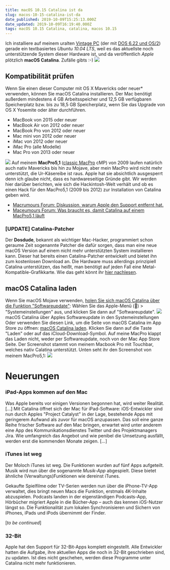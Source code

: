 ```yaml
---
title: macOS 10.15 Catalina ist da
slug: macos-10-15-catalina-ist-da
date_published: 2019-10-09T15:25:13.000Z
date_updated: 2019-10-09T16:19:40.000Z
tags: macOS 10.15 Catalina, catalina, macos 10.15
---
```


Ich installiere auf meinem uralten [Vintage PC](__GHOST_URL__/tag/retro-computing/) (der mit [DOS 6.22 und OS/2](__GHOST_URL__/vintage-pc-mit-dos-6-22-und-windows-3-11-und-os-2-warp/)) gerade ein textbasiertes *Ubuntu 10.04 LTS*, weil es das aktuellste noch unterstützende System dieser Hardware ist, und da veröffentlich *Apple* plötzlich **macOS Catalina**. Zufälle gibts :-)
![](__GHOST_URL__/content/images/2019/10/macos-catalina-b-768x453.jpg)
## Kompatibilität prüfen

Wenn Sie einen dieser Computer mit OS X Mavericks oder neuer* verwenden, können Sie macOS Catalina installieren. Der Mac benötigt außerdem mindestens 4 GB Arbeitsspeicher und 12,5 GB verfügbaren Speicherplatz bzw. bis zu 18,5 GB Speicherplatz, wenn Sie das Upgrade von OS X Yosemite oder älter durchführen.

- MacBook von 2015 oder neuer
- MacBook Air von 2012 oder neuer
- MacBook Pro von 2012 oder neuer
- Mac mini von 2012 oder neuer
- iMac von 2012 oder neuer
- iMac Pro (alle Modelle)
- Mac Pro von 2013 oder neuer

![](__GHOST_URL__/content/images/2019/10/Bildschirmfoto-2019-10-09-um-17.44.30.png)
Auf meinem **MacPro5,1** ([classic MacPro](__GHOST_URL__/tag/bigmac/) cMP) von 2009 laufen natürlich auch nativ Mavericks bis hin zu Mojave, aber mein MacPro wird nicht mehr unterstützt, die Ur-Käsereibe ist raus. Apple hat sie absichtlich ausgesperrt denn ich glaube nicht, dass es hardwareseitige Gründe gibt. Wir werden hier darüber berichten, wie sich die Hackintosh-Welt verhält und ob es einen Hack für den MacPro5,1 (2009 bis 2012) zur Installation von Catalina geben wird.

- [Macrumours Forum: Diskussion, warum Apple den Support entfernt hat.](https://forums.macrumors.com/threads/10-15-wont-support-mp5-1-anymore-support-starts-with-mp6-1.2183834/)
- [Maceumours Forum: Was braucht es, damit Catalina auf einem MacPro5,1 läuft](https://forums.macrumors.com/threads/what-you-need-to-do-to-make-catalina-work-with-macpro5-1.2183978/)

### [UPDATE] Catalina-Patcher

Der **Dosdude**, bekannt als wichtiger Mac-Hacker, programmiert schon geraume Zeit sogenannte Patcher die dafür sorgen, dass man eine neue macOS Version auf einem nicht mehr unterstützten System installieren kann. Dieser hat bereits einen Catalina-Patcher entwickelt und bietet ihn zum kostenlosen Download an. Die Hardware muss allerdings prinzipiell Catalina unterstützen, das heißt, man benötigt auf jeden Fall eine Metal-Kompatible-Grafikkarte. Wie das geht könnt ihr [hier nachlesen](__GHOST_URL__/how-to-install-calatina-on-unsupported-hardware/).

## macOS Catalina laden

Wenn Sie macOS Mojave verwenden, [holen Sie sich macOS Catalina über die Funktion "Softwareupdate"](https://support.apple.com/de-de/HT201541): Wählen Sie das Apple-Menü () > "Systemeinstellungen" aus, und klicken Sie dann auf "Softwareupdate".
![](__GHOST_URL__/content/images/2019/10/catalina.png)macOS Catalina über Apples Softwareupdate in den Systemeinstellungen
Oder verwenden Sie diesen Link, um die Seite von macOS Catalina im App Store zu öffnen: [macOS Catalina laden](https://itunes.apple.com/de/app/macos-catalina/id1466841314?ls=1&amp;mt=12). Klicken Sie dann auf die Taste "Laden" oder auf das iCloud-Download-Symbol. Auf meine MacPro klappt das Laden nicht, weder per Softwareupdate, noch von der Mac App Store Seite. Der Screenshot stammt von meinem Macbook Pro mit Touchbar, welches nativ Calatina unterstützt. Unten seht ihr den Screenshot von meinem MacPro5,1:
![](__GHOST_URL__/content/images/2019/10/calatina_not_supported.png)
# Neuerungen

### iPad-Apps kommen auf den Mac

Was Apple bereits vor einigen Versionen begonnen hat, wird weiter Realität. […] Mit Catalina öffnet sich der Mac für iPad-Software: iOS-Entwickler sind nun durch Apples "Project Catalyst" in der Lage, bestehende Apps mit geringerem Aufwand als zuvor für macOS anzupassen. Das soll eine ganze Reihe frischer Software auf den Mac bringen, erwartet wird unter anderem eine App des Kommunikationsdienstes Twitter und des Projektmanagers Jira. Wie umfangreich das Angebot und wie penibel die Umsetzung ausfällt, werden erst die kommenden Monate zeigen. […]

### iTunes ist weg

Der Moloch iTunes ist weg. Die Funktionen wurden auf fünf Apps aufgeteilt. Musik wird nun über die sogenannte *Musik-App* abgespielt. Diese bietet ähnliche (Verwaltungs)Funktionen wie dereinst iTunes.

Gekaufte Spielfilme oder TV-Serien werden nun über die iPhone-TV-App verwaltet, dies bringt neuen Macs die Funktion, erstmals 4K-Inhalte abzuspielen. Podcasts landen in der eigenständigen Podcasts-App, Hörbücher migriert Apple in die Bücher-App – auch das kennen iOS-Nutzer längst so. Die Funktionalität zum lokalen Synchronisieren und Sichern von iPhones, iPads und iPods übernimmt der Finder.

[*to be continued*]

### 32-Bit

Apple hat den Support für 32-Bit-Apps komplett eingestellt. Alle Entwickler hatten die Aufgabe, ihre aktuellen Apps die noch in 32-Bit geschrieben sind, zu updaten. Ist dies nicht geschehen, werden diese Programme unter Catalina nicht mehr funktionieren.
